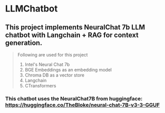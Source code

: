 # LLMChatbot
 ## This project implements NeuralChat 7b LLM chatbot with Langchain + RAG for context generation.
> Following are used for this project
>  1. Intel's Neural Chat 7b
>  2. BGE Embeddings as an embedding model
>  3. Chroma DB as a vector store
>  4. Langchain
>  5. CTransformers

### This chatbot uses the NeuralChat7B from huggingface: https://huggingface.co/TheBloke/neural-chat-7B-v3-3-GGUF
